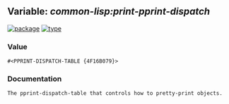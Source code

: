 ## Variable: ***common-lisp:*print-pprint-dispatch****
[![package](https://img.shields.io/badge/Package-COMMON--LISP-5f9ea0.svg?style=social&colorA=999999)](../) [![type](https://img.shields.io/badge/Type-Variable-5f9ea0.svg?style=social&colorA=999999)](../#variable) 
### Value
```
#<PPRINT-DISPATCH-TABLE {4F16B079}>
```
### Documentation
```
The pprint-dispatch-table that controls how to pretty-print objects.
```
